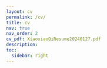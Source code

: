 ```yaml
---
layout: cv
permalink: /cv/
title: cv
nav: true
nav_order: 2
cv_pdf: XiaoxiaoQiResume20240127.pdf
description: 
toc:
  sidebar: right
---
```

